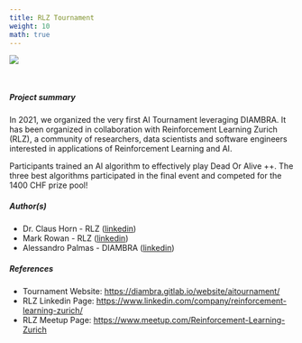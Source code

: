 ```yaml
---
title: RLZ Tournament
weight: 10
math: true
---
```


<!-- Image of the project -->
<figure style="margin-bottom:0px; margin-top:0px; margin-right:auto; margin-left:auto; width: 100%;">
  <img src="../../images/projects/rlzTournament.jpg" style="margin-top:0px;margin-bottom:30px;">
</figure>

##### Project summary <!-- Brief description of the project -->

In 2021, we organized the very first AI Tournament leveraging DIAMBRA. It has been organized in collaboration with Reinforcement Learning Zurich (RLZ), a community of researchers, data scientists and software engineers interested in applications of Reinforcement Learning and AI.

Participants trained an AI algorithm to effectively play Dead Or Alive ++. The three best algorithms participated in the final event and competed for the 1400 CHF prize pool!


##### Author(s) <!-- Project Authors (optionally add links to their linkedin page, github profile, etc) -->
- Dr. Claus Horn - RLZ (<a href="https://www.linkedin.com/in/aiscientist/" target="_blank">linkedin</a>)
- Mark Rowan - RLZ (<a href="https://www.linkedin.com/in/mark-rowan/" target="_blank">linkedin</a>)
- Alessandro Palmas - DIAMBRA (<a href="https://www.linkedin.com/in/alessandropalmas/" target="_blank">linkedin</a>)


##### References <!-- Add related links of interest, like: web pages, github repo, paper(s), linkedin pages -->
- Tournament Website: <a href="https://diambra.gitlab.io/website/aitournament/" target="_blank">https://diambra.gitlab.io/website/aitournament/</a>
- RLZ Linkedin Page: <a href="https://www.linkedin.com/company/reinforcement-learning-zurich/" target="_blank">https://www.linkedin.com/company/reinforcement-learning-zurich/</a> 
- RLZ Meetup Page: <a href="https://www.meetup.com/Reinforcement-Learning-Zurich" target="_blank">https://www.meetup.com/Reinforcement-Learning-Zurich</a>

<!-- ##### Sponsors <!-- Add sponsors (if any), with optional links to their website, linkedin page, etc) -->

